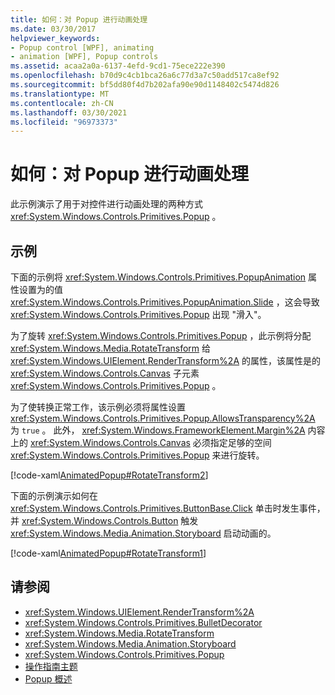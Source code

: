 ```yaml
---
title: 如何：对 Popup 进行动画处理
ms.date: 03/30/2017
helpviewer_keywords:
- Popup control [WPF], animating
- animation [WPF], Popup controls
ms.assetid: acaa2a0a-6137-4efd-9cd1-75ece222e390
ms.openlocfilehash: b70d9c4cb1bca26a6c77d3a7c50add517ca8ef92
ms.sourcegitcommit: bf5dd80f4d7b202afa90e90d1148402c5474d826
ms.translationtype: MT
ms.contentlocale: zh-CN
ms.lasthandoff: 03/30/2021
ms.locfileid: "96973373"
---
```

# <a name="how-to-animate-a-popup"></a>如何：对 Popup 进行动画处理
此示例演示了用于对控件进行动画处理的两种方式 <xref:System.Windows.Controls.Primitives.Popup> 。  
  
## <a name="example"></a>示例  
 下面的示例将 <xref:System.Windows.Controls.Primitives.PopupAnimation> 属性设置为的值 <xref:System.Windows.Controls.Primitives.PopupAnimation.Slide> ，这会导致 <xref:System.Windows.Controls.Primitives.Popup> 出现 "滑入"。  
  
 为了旋转 <xref:System.Windows.Controls.Primitives.Popup> ，此示例将分配 <xref:System.Windows.Media.RotateTransform> 给 <xref:System.Windows.UIElement.RenderTransform%2A> 的属性，该属性是的 <xref:System.Windows.Controls.Canvas> 子元素 <xref:System.Windows.Controls.Primitives.Popup> 。  
  
 为了使转换正常工作，该示例必须将属性设置 <xref:System.Windows.Controls.Primitives.Popup.AllowsTransparency%2A> 为 `true` 。 此外， <xref:System.Windows.FrameworkElement.Margin%2A> 内容上的 <xref:System.Windows.Controls.Canvas> 必须指定足够的空间 <xref:System.Windows.Controls.Primitives.Popup> 来进行旋转。  
  
 [!code-xaml[AnimatedPopup#RotateTransform2](~/samples/snippets/csharp/VS_Snippets_Wpf/AnimatedPopup/CS/Window1.xaml#rotatetransform2)]  
  
 下面的示例演示如何在 <xref:System.Windows.Controls.Primitives.ButtonBase.Click> 单击时发生事件，并 <xref:System.Windows.Controls.Button> 触发 <xref:System.Windows.Media.Animation.Storyboard> 启动动画的。  
  
 [!code-xaml[AnimatedPopup#RotateTransform1](~/samples/snippets/csharp/VS_Snippets_Wpf/AnimatedPopup/CS/Window1.xaml#rotatetransform1)]  
  
## <a name="see-also"></a>请参阅

- <xref:System.Windows.UIElement.RenderTransform%2A>
- <xref:System.Windows.Controls.Primitives.BulletDecorator>
- <xref:System.Windows.Media.RotateTransform>
- <xref:System.Windows.Media.Animation.Storyboard>
- <xref:System.Windows.Controls.Primitives.Popup>
- [操作指南主题](popup-how-to-topics.md)
- [Popup 概述](popup-overview.md)
